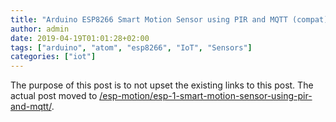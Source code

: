 ```yaml
---
title: "Arduino ESP8266 Smart Motion Sensor using PIR and MQTT (compat)"
author: admin
date: 2019-04-19T01:01:28+02:00
tags: ["arduino", "atom", "esp8266", "IoT", "Sensors"]
categories: ["iot"]
---
```


The purpose of this post is to not upset the existing links to this post.
The actual post moved to [/esp-motion/esp-1-smart-motion-sensor-using-pir-and-mqtt/](/esp-motion/esp-1-smart-motion-sensor-using-pir-and-mqtt/).